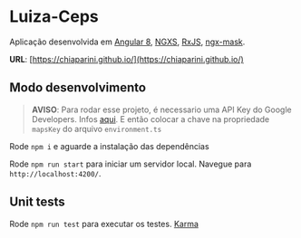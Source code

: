 
# Luiza-Ceps

  Aplicação  desenvolvida em [Angular 8](https://angular.io/), [NGXS](https://www.ngxs.io/), [RxJS](https://rxjs-dev.firebaseapp.com/), [ngx-mask](https://github.com/JsDaddy/ngx-mask#readme).

 **URL**:  [https://chiaparini.github.io/](https://chiaparini.github.io/)

## Modo desenvolvimento

> **AVISO**: Para rodar esse projeto, é necessario uma API Key do Google Developers. Infos [aqui](https://developers.google.com/maps/documentation/javascript/get-api-key). E então colocar a chave na propriedade `mapsKey` do arquivo `environment.ts`

Rode `npm i` e aguarde a instalação das dependências

Rode `npm run start` para iniciar um servidor local. Navegue para `http://localhost:4200/`.

## Unit tests

Rode `npm run test` para executar os testes.
[Karma](https://karma-runner.github.io)